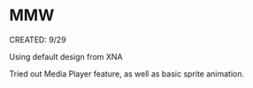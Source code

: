 MMW
===
CREATED: 9/29

Using default design from XNA

Tried out Media Player feature, as well as basic sprite animation.
